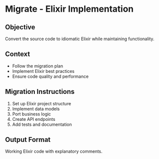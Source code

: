 # Migrate - Elixir Implementation

## Objective
Convert the source code to idiomatic Elixir while maintaining functionality.

## Context
- Follow the migration plan
- Implement Elixir best practices
- Ensure code quality and performance

## Migration Instructions
1. Set up Elixir project structure
2. Implement data models
3. Port business logic
4. Create API endpoints
5. Add tests and documentation

## Output Format
Working Elixir code with explanatory comments.
